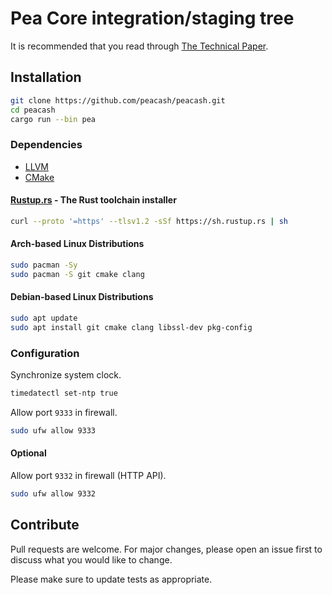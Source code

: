 # Pea Core integration/staging tree

It is recommended that you read through [The Technical Paper](https://github.com/peacash/paper/blob/main/README.md).

## Installation

```bash
git clone https://github.com/peacash/peacash.git
cd peacash
cargo run --bin pea
```

### Dependencies

* [LLVM](https://github.com/llvm/llvm-project/releases)
* [CMake](https://github.com/Kitware/CMake/releases)

#### [Rustup.rs](https://rustup.rs/) - The Rust toolchain installer

```bash
curl --proto '=https' --tlsv1.2 -sSf https://sh.rustup.rs | sh
```

#### Arch-based Linux Distributions

```bash
sudo pacman -Sy
sudo pacman -S git cmake clang
```

#### Debian-based Linux Distributions

```bash
sudo apt update
sudo apt install git cmake clang libssl-dev pkg-config
```

### Configuration

Synchronize system clock.

```bash
timedatectl set-ntp true
```

Allow port `9333` in firewall.

```bash
sudo ufw allow 9333
```

#### Optional

Allow port `9332` in firewall (HTTP API).

```bash
sudo ufw allow 9332
```

## Contribute

Pull requests are welcome. For major changes, please open an issue first to discuss what you would like to change.

Please make sure to update tests as appropriate.
